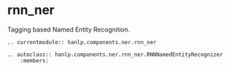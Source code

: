 # rnn_ner

Tagging based Named Entity Recognition.

```{eval-rst}
.. currentmodule:: hanlp.components.ner.rnn_ner

.. autoclass:: hanlp.components.ner.rnn_ner.RNNNamedEntityRecognizer
	:members:

```
